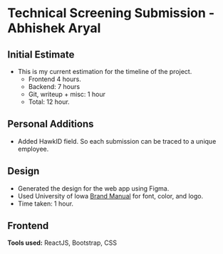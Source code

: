 # Technical Screening Submission - Abhishek Aryal

## Initial Estimate

- This is my current estimation for the timeline of the project.
  - Frontend 4 hours.
  - Backend: 7 hours
  - Git, writeup + misc: 1 hour
  - Total: 12 hour.

## Personal Additions

- Added HawkID field. So each submission can be traced to a unique employee.

## Design

- Generated the design for the web app using Figma.
- Used University of Iowa [Brand Manual](https://brand.uiowa.edu/color) for font, color, and logo.
- Time taken: 1 hour.

## Frontend

**Tools used:** ReactJS, Bootstrap, CSS
